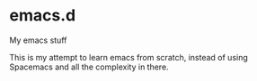 # emacs.d
My emacs stuff

This is my attempt to learn emacs from scratch, instead of using Spacemacs and all the complexity in there.
